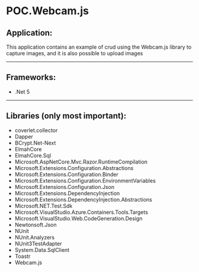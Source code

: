 # POC.Webcam.js

## Application:
This application contains an example of crud using the Webcam.js library to capture images, and it is also possible to upload images

---

## Frameworks:
- .Net 5

---

## Libraries (only most important):
- coverlet.collector
- Dapper
- BCrypt.Net-Next
- ElmahCore
- ElmahCore.Sql
- Microsoft.AspNetCore.Mvc.Razor.RuntimeCompilation
- Microsoft.Extensions.Configuration.Abstractions
- Microsoft.Extensions.Configuration.Binder
- Microsoft.Extensions.Configuration.EnvironmentVariables
- Microsoft.Extensions.Configuration.Json
- Microsoft.Extensions.DependencyInjection
- Microsoft.Extensions.DependencyInjection.Abstractions
- Microsoft.NET.Test.Sdk
- Microsoft.VisualStudio.Azure.Containers.Tools.Targets
- Microsoft.VisualStudio.Web.CodeGeneration.Design
- Newtonsoft.Json
- NUnit
- NUnit.Analyzers
- NUnit3TestAdapter
- System.Data.SqlClient
- Toastr
- Webcam.js